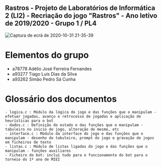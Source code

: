 ## Rastros - Projeto de Laboratórios de Informática 2 (LI2) - Recriação do jogo "Rastros" - Ano letivo de 2019/2020 - Grupo 1 / PL4

![Captura de ecrã de 2020-10-31 21-35-39](https://user-images.githubusercontent.com/61991247/97790654-3b741200-1bc2-11eb-9fdc-28eafc234d3e.png)


# Elementos do grupo
- a78778 Adélio José Ferreira Fernandes
- a93277 Tiago Luís Dias da Silva
- a93262 Simão Pedro Sá Cunha

# Glossário dos documentos
```
- logica.c : Módulo da lógica do jogo e das funções que o manipulam - efetuar jogadas, avanço e retrocesso de jogadas e aplicação de heurísticas para o bot
- dados.c : Definição do estado e das funções que o manipulam - tabuleiro no inicio do jogo, alteração do mesmo, etc
- interface.c : Módulo da interface do jogo e das funções que o manipulam - desenho do tabuleiro, prompt do jogo e gravação de jogos em ficheiros de texto
- listas.c : Módulo de listas ligadas do jogo e das funções que o manipulam - funções auxiliares
- Ficheiro do bot: inclui tudo para o funcionamento do bot para o torneio do 1º ano de MIEI
```
